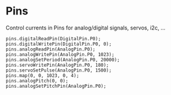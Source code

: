 # Pins

Control currents in Pins for analog/digital signals, servos, i2c, ...

```cards
pins.digitalReadPin(DigitalPin.P0);
pins.digitalWritePin(DigitalPin.P0, 0);
pins.analogReadPin(AnalogPin.P0);
pins.analogWritePin(AnalogPin.P0, 1023);
pins.analogSetPeriod(AnalogPin.P0, 20000);
pins.servoWritePin(AnalogPin.P0, 180);
pins.servoSetPulse(AnalogPin.P0, 1500);
pins.map(0, 0, 1023, 0, 4);
pins.analogPitch(0, 0);
pins.analogSetPitchPin(AnalogPin.P0);
```
